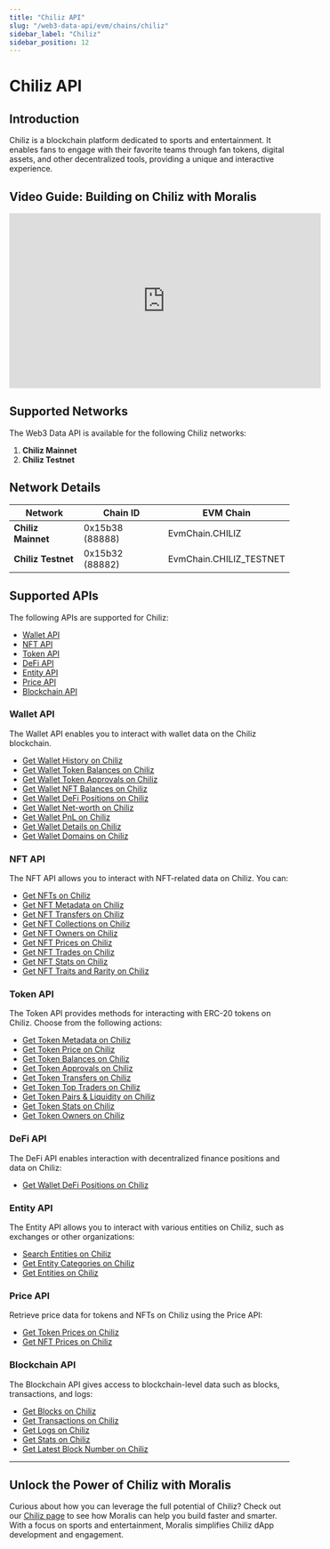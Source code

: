 ```yaml
---
title: "Chiliz API"
slug: "/web3-data-api/evm/chains/chiliz"
sidebar_label: "Chiliz"
sidebar_position: 12
---
```


# Chiliz API

## Introduction

Chiliz is a blockchain platform dedicated to sports and entertainment. It enables fans to engage with their favorite teams through fan tokens, digital assets, and other decentralized tools, providing a unique and interactive experience.

## Video Guide: Building on Chiliz with Moralis

<iframe width="560" height="315" src="https://www.youtube.com/embed/w5bDcR0_K40" title="Building on Chiliz with Moralis APIs: The Ultimate Guide for Developers" frameborder="0" allow="accelerometer; autoplay; clipboard-write; encrypted-media; gyroscope; picture-in-picture" allowfullscreen></iframe>

## Supported Networks

The Web3 Data API is available for the following Chiliz networks:

1. **Chiliz Mainnet**
2. **Chiliz Testnet**

## Network Details

| Network            | Chain ID        | EVM Chain               |
| ------------------ | --------------- | ----------------------- |
| **Chiliz Mainnet** | 0x15b38 (88888) | EvmChain.CHILIZ         |
| **Chiliz Testnet** | 0x15b32 (88882) | EvmChain.CHILIZ_TESTNET |

## Supported APIs

The following APIs are supported for Chiliz:

<ul>
  <li>
    <a href="/web3-data-api/evm/reference#wallet-api">Wallet API</a>
  </li>
  <li>
    <a href="/web3-data-api/evm/reference#nft-api">NFT API</a>
  </li>
  <li>
    <a href="/web3-data-api/evm/reference#token-api">Token API</a>
  </li>
  <li>
    <a href="/web3-data-api/evm/reference#defi-api">DeFi API</a>
  </li>
  <li>
    <a href="/web3-data-api/evm/reference#entity-api">Entity API</a>
  </li>
  <li>
    <a href="/web3-data-api/evm/reference#price-api">Price API</a>
  </li>
  <li>
    <a href="/web3-data-api/evm/reference#blockchain-api">Blockchain API</a>
  </li>
</ul>

### Wallet API

The Wallet API enables you to interact with wallet data on the Chiliz blockchain.

<ul>
  <li>
    <a href="/web3-data-api/evm/reference#get-wallet-history">Get Wallet History on Chiliz</a>
  </li>
  <li>
    <a href="/web3-data-api/evm/reference#get-wallet-token-balances">Get Wallet Token Balances on Chiliz</a>
  </li>
  <li>
    <a href="/web3-data-api/evm/reference#get-wallet-token-approvals">Get Wallet Token Approvals on Chiliz</a>
  </li>
  <li>
    <a href="/web3-data-api/evm/reference#get-wallet-nfts">Get Wallet NFT Balances on Chiliz</a>
  </li>
  <li>
    <a href="/web3-data-api/evm/reference#get-wallet-defi-positions">Get Wallet DeFi Positions on Chiliz</a>
  </li>
  <li>
    <a href="/web3-data-api/evm/reference#get-wallet-net-worth">Get Wallet Net-worth on Chiliz</a>
  </li>
  <li>
    <a href="/web3-data-api/evm/reference#get-wallet-pnl">Get Wallet PnL on Chiliz</a>
  </li>
  <li>
    <a href="/web3-data-api/evm/reference#get-wallet-details">Get Wallet Details on Chiliz</a>
  </li>
  <li>
    <a href="/web3-data-api/evm/reference#get-wallet-domains">Get Wallet Domains on Chiliz</a>
  </li>
</ul>

### NFT API

The NFT API allows you to interact with NFT-related data on Chiliz. You can:

<ul>
  <li>
    <a href="/web3-data-api/evm/reference#get-nfts">Get NFTs on Chiliz</a>
  </li>
  <li>
    <a href="/web3-data-api/evm/reference#get-nft-metadata">Get NFT Metadata on Chiliz</a>
  </li>
  <li>
    <a href="/web3-data-api/evm/reference#get-nft-transfers">Get NFT Transfers on Chiliz</a>
  </li>
  <li>
    <a href="/web3-data-api/evm/reference#get-nft-collections">Get NFT Collections on Chiliz</a>
  </li>
  <li>
    <a href="/web3-data-api/evm/reference#get-nft-owners">Get NFT Owners on Chiliz</a>
  </li>
  <li>
    <a href="/web3-data-api/evm/reference#get-nft-prices">Get NFT Prices on Chiliz</a>
  </li>
  <li>
    <a href="/web3-data-api/evm/reference#get-nft-trades">Get NFT Trades on Chiliz</a>
  </li>
  <li>
    <a href="/web3-data-api/evm/reference#get-nft-stats">Get NFT Stats on Chiliz</a>
  </li>
  <li>
    <a href="/web3-data-api/evm/reference#get-nft-traits-and-rarity">Get NFT Traits and Rarity on Chiliz</a>
  </li>
</ul>

### Token API

The Token API provides methods for interacting with ERC-20 tokens on Chiliz. Choose from the following actions:

<ul>
  <li>
    <a href="/web3-data-api/evm/reference#get-token-metadata">Get Token Metadata on Chiliz</a>
  </li>
  <li>
    <a href="/web3-data-api/evm/reference#get-token-price">Get Token Price on Chiliz</a>
  </li>
  <li>
    <a href="/web3-data-api/evm/reference#get-token-balances">Get Token Balances on Chiliz</a>
  </li>
  <li>
    <a href="/web3-data-api/evm/reference#get-token-approvals">Get Token Approvals on Chiliz</a>
  </li>
  <li>
    <a href="/web3-data-api/evm/reference#get-token-transfers">Get Token Transfers on Chiliz</a>
  </li>
  <li>
    <a href="/web3-data-api/evm/reference#get-token-top-traders">Get Token Top Traders on Chiliz</a>
  </li>
  <li>
    <a href="/web3-data-api/evm/reference#get-token-pairs--liquidity">Get Token Pairs & Liquidity on Chiliz</a>
  </li>
  <li>
    <a href="/web3-data-api/evm/reference#get-token-stats">Get Token Stats on Chiliz</a>
  </li>
  <li>
    <a href="/web3-data-api/evm/reference#get-token-owners">Get Token Owners on Chiliz</a>
  </li>
</ul>

### DeFi API

The DeFi API enables interaction with decentralized finance positions and data on Chiliz:

<ul>
  <li>
    <a href="/web3-data-api/evm/reference#get-wallet-defi-positions">Get Wallet DeFi Positions on Chiliz</a>
  </li>
</ul>

### Entity API

The Entity API allows you to interact with various entities on Chiliz, such as exchanges or other organizations:

<ul>
  <li>
    <a href="/web3-data-api/evm/reference#search-entities">Search Entities on Chiliz</a>
  </li>
  <li>
    <a href="/web3-data-api/evm/reference#get-entity-categories">Get Entity Categories on Chiliz</a>
  </li>
  <li>
    <a href="/web3-data-api/evm/reference#get-entities">Get Entities on Chiliz</a>
  </li>
</ul>

### Price API

Retrieve price data for tokens and NFTs on Chiliz using the Price API:

<ul>
  <li>
    <a href="/web3-data-api/evm/reference#get-token-prices">Get Token Prices on Chiliz</a>
  </li>
  <li>
    <a href="/web3-data-api/evm/reference#get-nft-prices">Get NFT Prices on Chiliz</a>
  </li>
</ul>

### Blockchain API

The Blockchain API gives access to blockchain-level data such as blocks, transactions, and logs:

<ul>
  <li>
    <a href="/web3-data-api/evm/reference#get-blocks">Get Blocks on Chiliz</a>
  </li>
  <li>
    <a href="/web3-data-api/evm/reference#get-transactions">Get Transactions on Chiliz</a>
  </li>
  <li>
    <a href="/web3-data-api/evm/reference#get-logs">Get Logs on Chiliz</a>
  </li>
  <li>
    <a href="/web3-data-api/evm/reference#get-stats">Get Stats on Chiliz</a>
  </li>
  <li>
    <a href="/web3-data-api/evm/reference#get-latest-block-number">Get Latest Block Number on Chiliz</a>
  </li>
</ul>

---

## Unlock the Power of Chiliz with Moralis

Curious about how you can leverage the full potential of Chiliz? Check out our [Chiliz page](https://developers.moralis.com/chains/chiliz/) to see how Moralis can help you build faster and smarter. With a focus on sports and entertainment, Moralis simplifies Chiliz dApp development and engagement.
